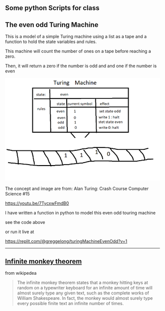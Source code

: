 ## Some python Scripts for class

## The even odd Turing Machine

This is a model of a simple Turing machine using a list as a tape and a function to hold the state variables and rules.

This machine will count the number of ones on a tape before reaching a zero. 

Then, it will return a zero if the number is odd and and one if the number is even

![turingMachine](turingM.png)


The concept and image are from: Alan Turing: Crash Course Computer Science #15

https://youtu.be/7TycxwFmdB0

I have written a function in python to model this even odd touring machine

see the code above 

or run it live at

https://replit.com/@greggelong/turingMachineEvenOdd?v=1

-------

## [Infinite monkey theorem](https://en.wikipedia.org/wiki/Infinite_monkey_theorem)

from wikipedea

>The infinite monkey theorem states that a monkey hitting keys at random on a typewriter keyboard for an infinite amount of time will almost surely type any given text, such as the complete works of William Shakespeare. In fact, the monkey would almost surely type every possible finite text an infinite number of times. 
>


